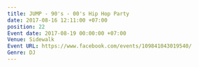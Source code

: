 ```yaml
---
title: JUMP - 90's - 00's Hip Hop Party
date: 2017-08-16 12:11:00 +07:00
position: 22
Event date: 2017-08-19 00:00:00 +07:00
Venue: Sidewalk
Event URL: https://www.facebook.com/events/109841043019540/
Genre: DJ
---
```


